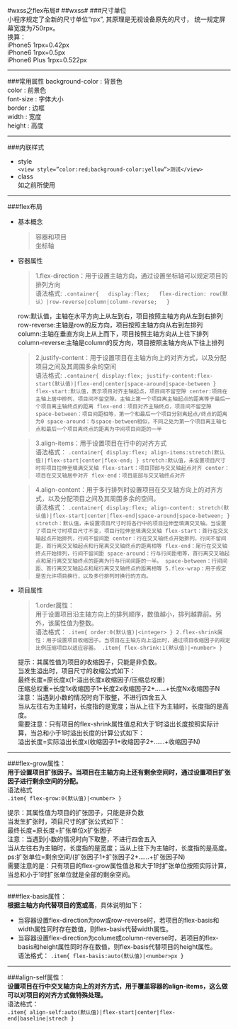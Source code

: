 #wxss之flex布局#
##wxss#
###尺寸单位  
小程序规定了全新的尺寸单位“rpx”,  其原理是无视设备原先的尺寸，  统一规定屏幕宽度为750rpx。  
换算：    
iPhone5				1rpx=0.42px  
iPhone6				1rpx=0.5px  
iPhone6 Plus			1rpx=0.522px  
***
###常用属性
background-color  :  背景色  
color   :				前景色  
font-size    :     	字体大小  
border   :     边框  
width   :    宽度  
height  :    高度  
***
###内联样式
* style   
`<view style=”color:red;background-color:yellow”>测试</view> `   
* class  
  如之前所使用
***
###flex布局
* 基本概念  
    >容器和项目  
坐标轴  
* 容器属性
    >1.flex-direction：用于设置主轴方向，通过设置坐标轴可以规定项目的排列方向  
     语法格式:
    `.container{  
     display:flex;  
     flex-direction: row(默认）|row-reverse|column|column-reverse;  
      }`

     row:默认值，主轴在水平方向上从左到右，项目按照主轴方向从左到右排列  
    row-reverse:主轴是row的反方向，项目按照主轴方向从右到左排列  
    column:主轴在垂直方向上从上而下，项目按照主轴方向从上往下排列  
    column-reverse:主轴是column的反方向，项目按照主轴方向从下往上排列  
     >2.justify-content：用于设置项目在主轴方向上的对齐方式，以及分配项目之间及其周围多余的空间  
    语法格式: 
    `.container{
display:flex;
justify-content:flex-start(默认值)|flex-end|center|space-around|space-between
}
flex-start:默认值，表示项目对齐主轴起点，项目间不留空隙
center:项目在主轴上居中排列，项目间不留空隙。主轴上第一个项目离主轴起点的距离等于最后一个项目离主轴终点的距离
flex-end：项目对齐主轴终点，项目间不留空隙
space-between：项目间距相等，第一个和最后一个项目分别离起点/终点的距离为0
space-around：与space-between相似，不同之处为第一个项目离主轴七点和最后一个项目离终点的距离为中间项目间距的一半` 

    >3.align-items：用于设置项目在行中的对齐方式  
    语法格式：
    `.container{
display:flex;
align-items:stretch(默认值)|flex-start|center|flex-end;
}
stretch:默认值，未设置项目尺寸时将项目拉伸至填满交叉轴
flex-start：项目顶部与交叉轴起点对齐
center：项目在交叉轴居中对齐
flex-end：项目底部与交叉轴终点对齐`

    >4.align-content：用于多行排列时设置项目在交叉轴方向上的对齐方式，以及分配项目之间及其周围多余的空间。  
    语法格式：
    `.container{
display:flex;
align-content: stretch(默认值)|flex-start|center|flex-end|space-around|space-between;
}
stretch：默认值，未设置项目尺寸时将各行中的项目拉伸至填满交叉轴。当设置了项目尺寸时项目尺寸不变，项目行拉伸至填满交叉轴
flex-start：首行在交叉轴起点开始排列，行间不留间距
center：行在交叉轴终点开始排列，行间不留间距，首行离交叉轴起点和行尾离交叉轴终点的距离相等
flex-end：尾行在交叉轴终点开始排列，行间不留间距
space-around：行与行间距相等，首行离交叉轴起点和尾行离交叉轴终点的距离为行与行间间距的一半。
space-between：行间间距、首行离交叉轴起点和尾行离交叉轴终点的距离相等
5.flex-wrap：用于规定是否允许项目换行，以及多行排列时换行的方向。`

* 项目属性  
    >1.order属性：  
    >用于设置项目沿主轴方向上的排列顺序，数值越小，排列越靠前。另外，该属性值为整数。  
   语法格式：
    `.item{
order:0(默认值)|<integer>
}
2.flex-shrink属性：用于设置项目收缩因子。当项目在主轴方向上溢出时，通过项目收缩因子的规定比例压缩项目以适应容器。
.item{
flex-shrink:1(默认值)|<number>
}`

  提示：其属性值为项目的收缩因子，只能是非负数。  
  当发生溢出时，项目尺寸的收缩公式如下：  
最终长度=原长度x(1-溢出长度x收缩因子/压缩总权重)  
压缩总权重=长度1x收缩因子1+长度2x收缩因子2+……+长度Nx收缩因子N  
注意：当遇到小数的情况时向下取整，不进行四舍五入  
   当从左往右为主轴时，长度指的是宽度；当从上往下为主轴时，长度指的是高度。  
需要注意：只有项目的flex-shrink属性值总和大于1时溢出长度按照实际计算，当总和小于1时溢出长度的计算公式如下：  
溢出长度=实际溢出长度x(收缩因子1+收缩因子2+……+收缩因子N)
***
###flex-grow属性：  
**用于设置项目扩张因子。当项目在主轴方向上还有剩余空间时，通过设置项目扩张因子进行剩余空间的分配。**  
语法格式  
    `.item{
flex-grow:0(默认值)|<number>
}`

提示：其属性值为项目的扩张因子，只能是非负数  
   当发生扩张时，项目尺寸的扩张公式如下：  
最终长度=原长度+扩张单位x扩张因子  
注意：当遇到小数的情况时向下取整，不进行四舍五入  
当从左往右为主轴时，长度指的是宽度；当从上往下为主轴时，长度指的是高度。  
ps:扩张单位=剩余空间/(扩张因子1+扩张因子2+……+扩张因子N)  
需要注意的是：只有项目的flex-grow属性值总和大于1时扩张单位按照实际计算，当总和小于1时扩张单位就是全部的剩余空间。 
*** 
###flex-basis属性：  
**根据主轴方向代替项目的宽或高**，具体说明如下：
* 当容器设置flex-direction为row或row-reverse时，若项目的flex-basis和width属性同时存在数值，则flex-basis代替width属性。
* 当容器设置flex-direction为colume或column-reverse时，若项目的flex-basis和height属性同时存在数值，则flex-basis代替项目的height属性。  
语法格式：
    `.item{
flex-basis:auto(默认值)|<number>px
}`
***
###align-self属性：  
**设置项目在行中交叉轴方向上的对齐方式，用于覆盖容器的align-items，这么做可以对项目的对齐方式做特殊处理。**  
语法格式：  
    `.item{
align-self:auto(默认值)|flex-start|center|flex-end|baseline|strech
}`


